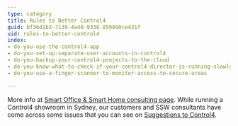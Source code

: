 ```yaml
---
type: category
title: Rules to Better Control4
guid: bf36d1b3-7139-4a48-9338-859890ce431f
uid: rules-to-better-control4
index:
- do-you-use-the-control4-app
- do-you-set-up-separate-user-accounts-in-control4
- do-you-backup-your-control4-projects-to-the-cloud
- do-you-know-what-to-check-if-your-control4-director-is-running-slowly
- do-you-use-a-finger-scanner-to-monitor-access-to-secure-areas

---
```

<p>More info at <a href="https&#58;//www.ssw.com.au/ssw/Consulting/Smart-Office-and-Smart-Home.aspx">Smart&#160;Office &amp; Smart Home consulting page</a>. ​While running a Control4 showroom in Sydney, our customers and SSW consultants have come across some issues that you can see on <a href="https&#58;//bettersoftwaresuggestions.com/category/control4/">Suggestions to Control4</a>.&#160;<br></p>


